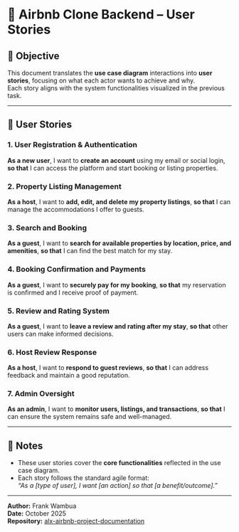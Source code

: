 # 🧩 Airbnb Clone Backend – User Stories

## 🎯 Objective
This document translates the **use case diagram** interactions into **user stories**, focusing on what each actor wants to achieve and why.  
Each story aligns with the system functionalities visualized in the previous task.

---

## 👥 User Stories

### 1. User Registration & Authentication
**As a new user**, I want to **create an account** using my email or social login, **so that** I can access the platform and start booking or listing properties.

### 2. Property Listing Management
**As a host**, I want to **add, edit, and delete my property listings**, **so that** I can manage the accommodations I offer to guests.

### 3. Search and Booking
**As a guest**, I want to **search for available properties by location, price, and amenities**, **so that** I can find the best match for my stay.

### 4. Booking Confirmation and Payments
**As a guest**, I want to **securely pay for my booking**, **so that** my reservation is confirmed and I receive proof of payment.

### 5. Review and Rating System
**As a guest**, I want to **leave a review and rating after my stay**, **so that** other users can make informed decisions.

### 6. Host Review Response
**As a host**, I want to **respond to guest reviews**, **so that** I can address feedback and maintain a good reputation.

### 7. Admin Oversight
**As an admin**, I want to **monitor users, listings, and transactions**, **so that** I can ensure the system remains safe and well-managed.

---

## 🧠 Notes
- These user stories cover the **core functionalities** reflected in the use case diagram.
- Each story follows the standard agile format:  
  *“As a [type of user], I want [an action] so that [a benefit/outcome].”*

---

**Author:** Frank Wambua  
**Date:** October 2025  
**Repository:** [alx-airbnb-project-documentation](https://github.com/s-pins/alx-airbnb-project-documentation)
